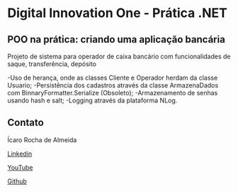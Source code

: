 # Digital Innovation One - Prática .NET

## POO na prática: criando uma aplicação bancária

Projeto de sistema para operador de caixa bancário com funcionalidades de saque, transferência, depósito

-Uso de herança, onde as classes Cliente e Operador herdam da classe Usuario;
-Persistência dos cadastros através da classe ArmazenaDados com BinnaryFormatter.Serialize (Obsoleto);
-Armazenamento de senhas usando hash e salt;
-Logging através da plataforma NLog.


## Contato

Ícaro Rocha de Almeida

[Linkedin](https://www.linkedin.com/in/ícaro-rocha-de-almeida/)

[YouTube](https://www.youtube.com/channel/UCTpkO-L3pK4nCA52ro8T0BA)

[Github](https://github.com/icaro-almeida)
